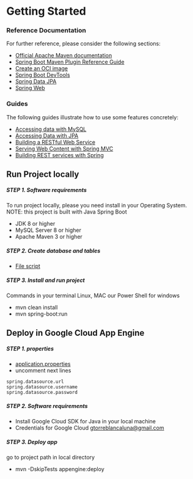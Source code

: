 # Getting Started

### Reference Documentation
For further reference, please consider the following sections:

* [Official Apache Maven documentation](https://maven.apache.org/guides/index.html)
* [Spring Boot Maven Plugin Reference Guide](https://docs.spring.io/spring-boot/docs/2.7.3/maven-plugin/reference/html/)
* [Create an OCI image](https://docs.spring.io/spring-boot/docs/2.7.3/maven-plugin/reference/html/#build-image)
* [Spring Boot DevTools](https://docs.spring.io/spring-boot/docs/2.7.3/reference/htmlsingle/#using.devtools)
* [Spring Data JPA](https://docs.spring.io/spring-boot/docs/2.7.3/reference/htmlsingle/#data.sql.jpa-and-spring-data)
* [Spring Web](https://docs.spring.io/spring-boot/docs/2.7.3/reference/htmlsingle/#web)

### Guides
The following guides illustrate how to use some features concretely:

* [Accessing data with MySQL](https://spring.io/guides/gs/accessing-data-mysql/)
* [Accessing Data with JPA](https://spring.io/guides/gs/accessing-data-jpa/)
* [Building a RESTful Web Service](https://spring.io/guides/gs/rest-service/)
* [Serving Web Content with Spring MVC](https://spring.io/guides/gs/serving-web-content/)
* [Building REST services with Spring](https://spring.io/guides/tutorials/rest/)

## Run Project locally
##### STEP 1. Software requirements
To run project locally, please you need install in your Operating System.
NOTE: this project is built with Java Spring Boot

* JDK 8 or higher
* MySQL Server 8 or higher
* Apache Maven 3 or higher

##### STEP 2. Create database and tables

* [File script](script-database.sql)

##### STEP 3. Install and run project
Commands in your terminal Linux, MAC our Power Shell for windows

* mvn clean install
* mvn spring-boot:run

## Deploy in Google Cloud App Engine
##### STEP 1. properties

* [application.properties](src/main/resources/application.properties)
* uncomment next lines
```
spring.datasource.url
spring.datasource.username
spring.datasource.password
```

##### STEP 2. Software requirements

* Install Google Cloud SDK for Java in your local machine
* Credentials for Google Cloud gtorreblancaluna@gmail.com

##### STEP 3. Deploy app
go to project path in local directory

* mvn -DskipTests appengine:deploy